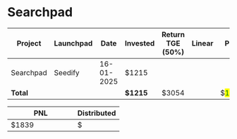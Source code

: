 # Searchpad



<table data-full-width="true"><thead><tr><th width="152">Project</th><th width="138">Launchpad</th><th width="132">Date</th><th width="133">Invested</th><th width="176">Return TGE (50%)</th><th>Linear</th><th>PNL</th></tr></thead><tbody><tr><td>Searchpad</td><td>Seedify</td><td>16-01-2025</td><td>$1215</td><td></td><td></td><td></td></tr><tr><td><strong>Total</strong></td><td></td><td></td><td><strong>$1215</strong></td><td>$3054</td><td></td><td>$<mark style="color:green;">1839</mark></td></tr></tbody></table>

<table data-full-width="true"><thead><tr><th width="135">PNL</th><th>Distributed</th></tr></thead><tbody><tr><td>$1839</td><td>$</td></tr></tbody></table>
